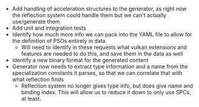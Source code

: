 - Add handling of acceleration structures to the generator, as right now the reflection system could handle them but we can't actually use/generate them 
- Add unit and integration tests
- Identify how much more info we can pack into the YAML file to allow for the definition of PSOs entirely in data
    - Will need to identify in these requests what vulkan extensions and features are needed to do this, and save them in the data as well
- Identify a new binary format for the generated content
- Generator now needs to extract type information and a name from the specialization constants it parses, so that we can correlate that with what reflection finds
    - Reflection system no longer gives type info, but does give name and binding index. This will allow us to reduce it down to only use SPCs, at least.
